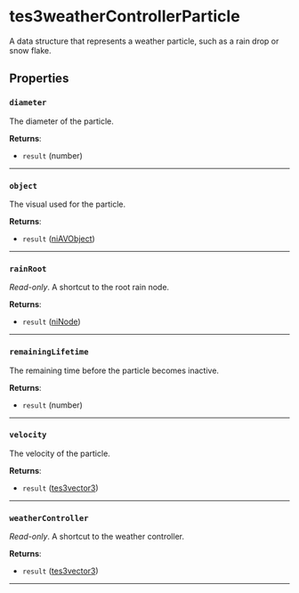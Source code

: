 <!---
	This file is autogenerated. Do not edit this file manually. Your changes will be ignored.
	More information: https://github.com/MWSE/MWSE/tree/master/docs
-->

# tes3weatherControllerParticle

A data structure that represents a weather particle, such as a rain drop or snow flake.

## Properties

### `diameter`

The diameter of the particle.

**Returns**:

* `result` (number)

***

### `object`

The visual used for the particle.

**Returns**:

* `result` ([niAVObject](../../types/niAVObject))

***

### `rainRoot`

*Read-only*. A shortcut to the root rain node.

**Returns**:

* `result` ([niNode](../../types/niNode))

***

### `remainingLifetime`

The remaining time before the particle becomes inactive.

**Returns**:

* `result` (number)

***

### `velocity`

The velocity of the particle.

**Returns**:

* `result` ([tes3vector3](../../types/tes3vector3))

***

### `weatherController`

*Read-only*. A shortcut to the weather controller.

**Returns**:

* `result` ([tes3vector3](../../types/tes3vector3))

***

